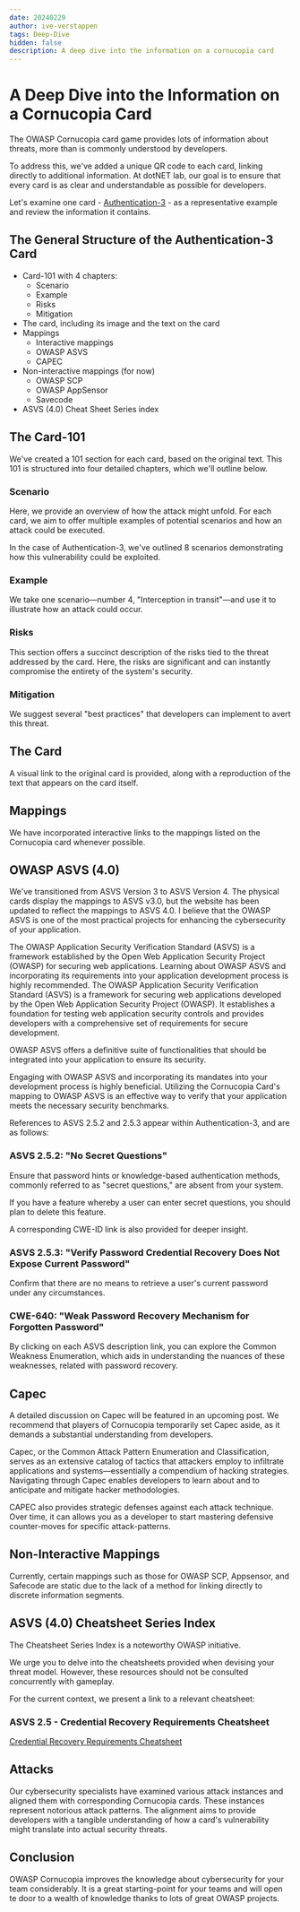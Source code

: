 ```yaml
---
date: 20240229
author: ive-verstappen
tags: Deep-Dive
hidden: false
description: A deep dive into the information on a cornucopia card
---
```

# A Deep Dive into the Information on a Cornucopia Card

The OWASP Cornucopia card game provides lots of information about threats, more than is commonly understood by developers.

To address this, we've added a unique QR code to each card, linking directly to additional information. At dotNET lab, our goal is to ensure that every card is as clear and understandable as possible for developers.

Let's examine one card - [Authentication-3](https://cornucopia.dotnetlab.eu/authentication/3) - as a representative example and review the information it contains.

## The General Structure of the Authentication-3 Card
- Card-101 with 4 chapters:
    - Scenario
    -  Example
    -  Risks
    -  Mitigation
- The card, including its image and the text on the card
- Mappings
  - Interactive mappings
  - OWASP ASVS
  - CAPEC
- Non-interactive mappings (for now)
  - OWASP SCP
  - OWASP AppSensor
  - Savecode
- ASVS (4.0) Cheat Sheet Series index

## The Card-101

We've created a 101 section for each card, based on the original text. This 101 is structured into four detailed chapters, which we'll outline below.

### Scenario
Here, we provide an overview of how the attack might unfold. For each card, we aim to offer multiple examples of potential scenarios and how an attack could be executed.

In the case of Authentication-3, we've outlined 8 scenarios demonstrating how this vulnerability could be exploited.

### Example
We take one scenario—number 4, "Interception in transit"—and use it to illustrate how an attack could occur.

### Risks
This section offers a succinct description of the risks tied to the threat addressed by the card. Here, the risks are significant and can instantly compromise the entirety of the system's security.

### Mitigation
We suggest several "best practices" that developers can implement to avert this threat.

## The Card
A visual link to the original card is provided, along with a reproduction of the text that appears on the card itself.

## Mappings
We have incorporated interactive links to the mappings listed on the Cornucopia card whenever possible.

## OWASP ASVS (4.0)

We've transitioned from ASVS Version 3 to ASVS Version 4. The physical cards display the mappings to ASVS v3.0, but the website has been updated to reflect the mappings to ASVS 4.0. I believe that the OWASP ASVS is one of the most practical projects for enhancing the cybersecurity of your application.

The OWASP Application Security Verification Standard (ASVS) is a framework established by the Open Web Application Security Project (OWASP) for securing web applications. 
Learning about OWASP ASVS and incorporating its requirements into your application development process is highly recommended.
The OWASP Application Security Verification Standard (ASVS) is a framework for securing web applications developed by the Open Web Application Security Project (OWASP). It establishes a foundation for testing web application security controls and provides developers with a comprehensive set of requirements for secure development.

OWASP ASVS offers a definitive suite of functionalities that should be integrated into your application to ensure its security.

Engaging with OWASP ASVS and incorporating its mandates into your development process is highly beneficial. Utilizing the Cornucopia Card's mapping to OWASP ASVS is an effective way to verify that your application meets the necessary security benchmarks.

References to ASVS 2.5.2 and 2.5.3 appear within Authentication-3, and are as follows:

### ASVS 2.5.2: "No Secret Questions"
Ensure that password hints or knowledge-based authentication methods, commonly referred to as "secret questions," are absent from your system.

If you have a feature whereby a user can enter secret questions, you should plan to delete this feature.

A corresponding CWE-ID link is also provided for deeper insight.

### ASVS 2.5.3: "Verify Password Credential Recovery Does Not Expose Current Password"
Confirm that there are no means to retrieve a user's current password under any circumstances.

### CWE-640: "Weak Password Recovery Mechanism for Forgotten Password"
By clicking on each ASVS description link, you can explore the Common Weakness Enumeration, which aids in understanding the nuances of these weaknesses, related with password recovery.

## Capec
A detailed discussion on Capec will be featured in an upcoming post. We recommend that players of Cornucopia temporarily set Capec aside, as it demands a substantial understanding from developers. 

Capec, or the Common Attack Pattern Enumeration and Classification, serves as an extensive catalog of tactics that attackers employ to infiltrate applications and systems—essentially a compendium of hacking strategies. Navigating through Capec enables developers to learn about and to anticipate and mitigate hacker methodologies.

CAPEC also provides strategic defenses against each attack technique.  Over time, it can allows you as a developer to start mastering defensive counter-moves for specific attack-patterns.

## Non-Interactive Mappings

Currently, certain mappings such as those for OWASP SCP, Appsensor, and Safecode are static due to the lack of a method for linking directly to discrete information segments.

## ASVS (4.0) Cheatsheet Series Index

The Cheatsheet Series Index is a noteworthy OWASP initiative.

We urge you to delve into the cheatsheets provided when devising your threat model. However, these resources should not be consulted concurrently with gameplay.

For the current context, we present a link to a relevant cheatsheet:

### ASVS 2.5 - Credential Recovery Requirements Cheatsheet
[Credential Recovery Requirements Cheatsheet](https://cheatsheetseries.owasp.org/IndexASVS.html#v25-credential-recovery-requirements)

## Attacks
Our cybersecurity specialists have examined various attack instances and aligned them with corresponding Cornucopia cards. These instances represent notorious attack patterns. The alignment aims to provide developers with a tangible understanding of how a card's vulnerability might translate into actual security threats.

## Conclusion
OWASP Cornucopia improves the knowledge about cybersecurity for your team considerably. It is a great starting-point for your teams and will open te door to a wealth of knowledge thanks to lots of great OWASP projects.  

